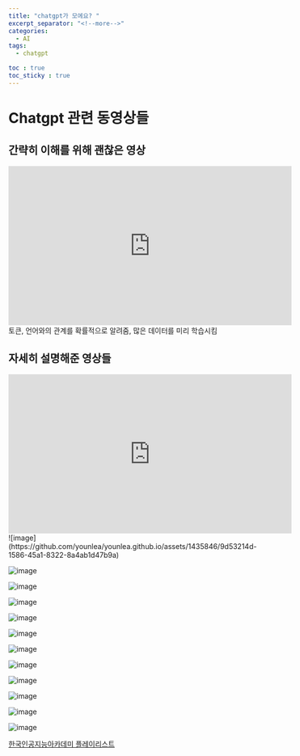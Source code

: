 ```yaml
---
title: "chatgpt가 모에요? "
excerpt_separator: "<!--more-->"
categories:
  - AI
tags:
  - chatgpt

toc : true
toc_sticky : true
---
```

# Chatgpt 관련 동영상들

## 간략히 이해를 위해 괜찮은 영상
<iframe width="560" height="315" src="https://www.youtube.com/embed/hHvZ7Cka7v0" frameborder="0" allowfullscreen></iframe>   
토큰, 언어와의 관계를 확률적으로 알려줌, 많은 데이터를 미리 학습시킴


## 자세히 설명해준 영상들
<iframe width="560" height="315" src="https://www.youtube.com/embed/vziygFrRlZ4" frameborder="0" allowfullscreen></iframe>
![image](https://github.com/younlea/younlea.github.io/assets/1435846/9d53214d-1586-45a1-8322-8a4ab1d47b9a)   

![image](https://github.com/younlea/younlea.github.io/assets/1435846/219c21fd-d3a5-437e-ad45-6bf606a94880)   

![image](https://github.com/younlea/younlea.github.io/assets/1435846/ab02a4e7-c69c-4f10-9482-9dd3c5c20fa4)   

![image](https://github.com/younlea/younlea.github.io/assets/1435846/52fca284-7bf3-4ff7-abb2-ada3a1776a37)   

![image](https://github.com/younlea/younlea.github.io/assets/1435846/882f107b-33eb-42a7-8d47-fa755b3ee3f0)   

![image](https://github.com/younlea/younlea.github.io/assets/1435846/eb475272-e77b-4d13-897d-c8498dfb5bde)  

![image](https://github.com/younlea/younlea.github.io/assets/1435846/28ee027e-e415-41ee-9568-c521cb21100e)

![image](https://github.com/younlea/younlea.github.io/assets/1435846/ef6444b7-374d-40ee-8046-14bd803abd57)   

![image](https://github.com/younlea/younlea.github.io/assets/1435846/d89e938c-2687-4542-879f-13cb35d051f4)   

![image](https://github.com/younlea/younlea.github.io/assets/1435846/af84798d-d61e-4a5d-97e0-a4aa593c71d7)   

![image](https://github.com/younlea/younlea.github.io/assets/1435846/159d58f5-588f-4828-8f5c-caec0a8f8e17)   

![image](https://github.com/younlea/younlea.github.io/assets/1435846/77e54312-57ff-4be8-9797-1a7c5a7af9b2)   




[한국인공지능아카데미 플레이리스트](https://www.youtube.com/watch?v=vziygFrRlZ4&list=PLhZpGghaa_0QhRZBk6ALlTDM5MlM66Hqj&index=1)   
